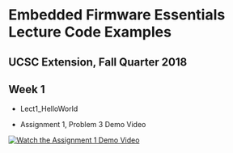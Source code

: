 # Embedded Firmware Essentials Lecture Code Examples
## UCSC Extension, Fall Quarter 2018

## Week 1

- Lect1_HelloWorld

- Assignment 1, Problem 3 Demo Video

[![Watch the Assignment 1 Demo Video](https://i.ytimg.com/vi/i1oz08r7g78/2.jpg?time=1535991368371)](https://youtu.be/i1oz08r7g78)

[//]: # "## Week 2"

[//]: # "## Week 3"

[//]: # "## Week 4"

[//]: # "## Week 5"

[//]: # "## Week 6"

[//]: # "## Week 7"
